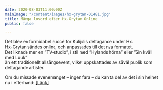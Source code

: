```yaml
---
date: 2020-08-03T11:00:00Z
mainImage: "/content/images/hx-grytan-01481.jpg"
title: Många lovord efter Hx-Grytan Online
public: false

---
```

Det blev en formidabel succé för Kulijulis deltagande under Hx.  
Hx-Grytan sändes online, och anpassades till det nya formatet.  
Det liknade mer en ”TV-studio”, i stil med ”Hylands hörna” eller ”Sin kväll med Luuk”,  
än ett traditionellt allsångsevent, vilket uppskattades av såväl publik som deltagande artister.  
  
Om du missade evenemanget – ingen fara – du kan ta del av det i sin helhet nu i efterhand: [\[Länk\]](/hx-grytan-2020)
